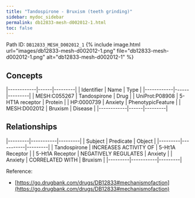 ```yaml
---
title: "Tandospirone - Bruxism (teeth grinding)"
sidebar: mydoc_sidebar
permalink: db12833-mesh-d002012-1.html
toc: false 
---
```



Path ID: `DB12833_MESH_D002012_1`
{% include image.html url="images/db12833-mesh-d002012-1.png" file="db12833-mesh-d002012-1.png" alt="db12833-mesh-d002012-1" %}

## Concepts

|------------|------|---------|
| Identifier | Name | Type    |
|------------|------|---------|
| MESH:C055267 | Tandospirone | Drug |
| UniProt:P08908 | 5-HT1A receptor | Protein |
| HP:0000739 | Anxiety | PhenotypicFeature |
| MESH:D002012 | Bruxism | Disease |
|------------|------|---------|

## Relationships

|---------|-----------|---------|
| Subject | Predicate | Object  |
|---------|-----------|---------|
| Tandospirone | INCREASES ACTIVITY OF | 5-Ht1A Receptor |
| 5-Ht1A Receptor | NEGATIVELY REGULATES | Anxiety |
| Anxiety | CORRELATED WITH | Bruxism |
|---------|-----------|---------|

Reference: 
  - [https://go.drugbank.com/drugs/DB12833#mechanismofaction](https://go.drugbank.com/drugs/DB12833#mechanismofaction)
